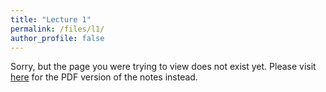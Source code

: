 ```yaml
---
title: "Lecture 1"
permalink: /files/l1/
author_profile: false
---
```


Sorry, but the page you were trying to view does not exist yet. Please visit [here](/l1.pdf) for the PDF version of the notes instead.

